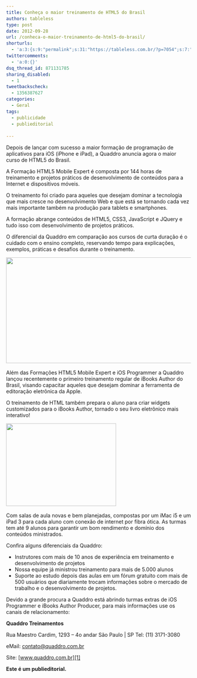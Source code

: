 ```yaml
---
title: Conheça o maior treinamento de HTML5 do Brasil
authors: tableless
type: post
date: 2012-09-28
url: /conheca-o-maior-treinamento-de-html5-do-brasil/
shorturls:
  - 'a:3:{s:9:"permalink";s:31:"https://tableless.com.br/?p=7054";s:7:"tinyurl";s:26:"https://tinyurl.com/97kc52e";s:4:"isgd";s:19:"https://is.gd/WcgDmW";}'
twittercomments:
  - 'a:0:{}'
dsq_thread_id: 871131785
sharing_disabled:
  - 1
tweetbackscheck:
  - 1356387627
categories:
  - Geral
tags:
  - publicidade
  - publieditorial

---
```

Depois de lançar com sucesso a maior formação de programação de aplicativos para iOS (iPhone e iPad), a Quaddro anuncia agora o maior curso de HTML5 do Brasil.

A Formação HTML5 Mobile Expert é composta por 144 horas de treinamento e projetos práticos de desenvolvimento de conteúdos para a Internet e dispositivos móveis.

O treinamento foi criado para aqueles que desejam dominar a tecnologia que mais cresce no desenvolvimento Web e que está se tornando cada vez mais importante também na produção para tablets e smartphones.
  
A formação abrange conteúdos de HTML5, CSS3, JavaScript e JQuery e tudo isso com desenvolvimento de projetos práticos.

O diferencial da Quaddro em comparação aos cursos de curta duração é o cuidado com o ensino completo, reservando tempo para explicações, exemplos, práticas e desafios durante o treinamento.

<img src="https://raw.githubusercontent.com/diegoeis/tableless-static-images/master/2012/10/HTML5-BANNER.png" alt="" title="HTML5-BANNER" width="700" height="288" class="alignnone size-full wp-image-7055" srcset="uploads/2012/10/HTML5-BANNER.png 952w, uploads/2012/10/HTML5-BANNER-300x123.png 300w" sizes="(max-width: 700px) 100vw, 700px" />

Além das Formações HTML5 Mobile Expert e iOS Programmer a Quaddro lançou recentemente o primeiro treinamento regular de iBooks Author do Brasil, visando capacitar aqueles que desejam dominar a ferramenta de editoração eletrônica da Apple.

O treinamento de HTML também prepara o aluno para criar widgets customizados para o iBooks Author, tornado o seu livro eletrônico mais interativo!

<img src="https://raw.githubusercontent.com/diegoeis/tableless-static-images/master/2012/10/novaSalaQuaddro-300x225.jpg" alt="" title="novaSalaQuaddro" width="300" height="225" class="alignleft size-medium wp-image-7056" srcset="uploads/2012/10/novaSalaQuaddro-300x225.jpg 300w, uploads/2012/10/novaSalaQuaddro.jpg 600w" sizes="(max-width: 300px) 100vw, 300px" />

Com salas de aula novas e bem planejadas, compostas por um iMac i5 e um iPad 3 para cada aluno com conexão de internet por fibra ótica. As turmas tem até 9 alunos para garantir um bom rendimento e domínio dos conteúdos ministrados.

Confira alguns diferenciais da Quaddro:

  * Instrutores com mais de 10 anos de experiência em treinamento e desenvolvimento de projetos
  * Nossa equipe já ministrou treinamento para mais de 5.000 alunos
  * Suporte ao estudo depois das aulas em um fórum gratuito com mais de 500 usuários que diariamente trocam informações sobre o mercado de trabalho e o desenvolvimento de projetos.

Devido a grande procura a Quaddro está abrindo turmas extras de iOS Programmer e iBooks Author Producer, para mais informações use os canais de relacionamento:

**Quaddro Treinamentos**
  
Rua Maestro Cardim, 1293 &#8211; 4o andar São Paulo | SP Tel: (11) 3171-3080
  
eMail: <contato@quaddro.com.br>
  
Site: [www.quaddro.com.br][1]

**Este é um publieditorial.**

 [1]: https://bit.ly/QvoA6u